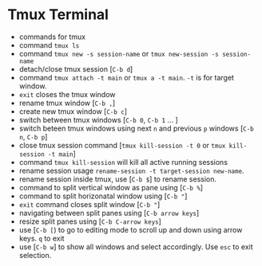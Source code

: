 # Tmux Terminal

- commands for tmux
- command `tmux ls`
- command `tmux new -s session-name` or `tmux new-session -s session-name`
- detach/close tmux session [`C-b d`]
- command `tmux attach -t main` or `tmux a -t main`. `-t` is for target window.
- `exit` closes the tmux window
- rename tmux window [`C-b ,`]
- create new tmux window [`C-b c`]
- switch between tmux windows [`C-b 0`, `C-b 1` ... ]
- switch beteen tmux windows using next `n` and previous `p` windows [`C-b n`, `C-b p`]
- close tmux session command [`tmux kill-session -t 0` or `tmux kill-session -t main`]
- command `tmux kill-session` will kill all active running sessions
- rename session usage `rename-session -t target-session new-name`. 
- rename session inside tmux, use [`C-b $`] to rename session.
- command to split vertical window as pane using [`C-b %`]
- command to split horizonatal window using [`C-b "`]
- `exit` command closes split window [`C-b "`]
- navigating between split panes using [`C-b arrow keys`]
- resize split panes using [`C-b C-arrow keys`]
- use [`C-b [`) to go to editing mode to scroll up and down using arrow keys. `q` to exit
- use [`C-b w`] to show all windows and select accordingly. Use `esc` to exit selection.
